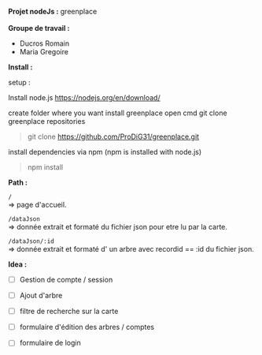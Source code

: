 <b> Projet nodeJs :</b>  greenplace<br>  
<b> Groupe de travail : </b> 
- Ducros Romain 
- Maria Gregoire 

<b>Install :</b>
 
 setup :  
 
 Install node.js 
 https://nodejs.org/en/download/

create folder where you want install greenplace
open cmd 
git clone greenplace repositories
> git clone https://github.com/ProDiG31/greenplace.git

install dependencies via npm (npm is installed with node.js)
> npm install

<b>Path :</b>

``` / ```
<br> => page d'accueil.<br>

``` /dataJson ```
<br> => donnée extrait et formaté du fichier json pour etre lu par la carte.<br>

``` /dataJson/:id ``` 
<br> => donnée extrait et formaté d' un arbre avec recordid == :id du fichier json.<br>

<b>Idea :</b>
 
 - [ ] Gestion de compte / session 
 - [ ] Ajout d'arbre 
 - [ ] filtre de recherche sur la carte 
 - [ ] formulaire d'édition des arbres / comptes 
 - [ ] formulaire de login 


